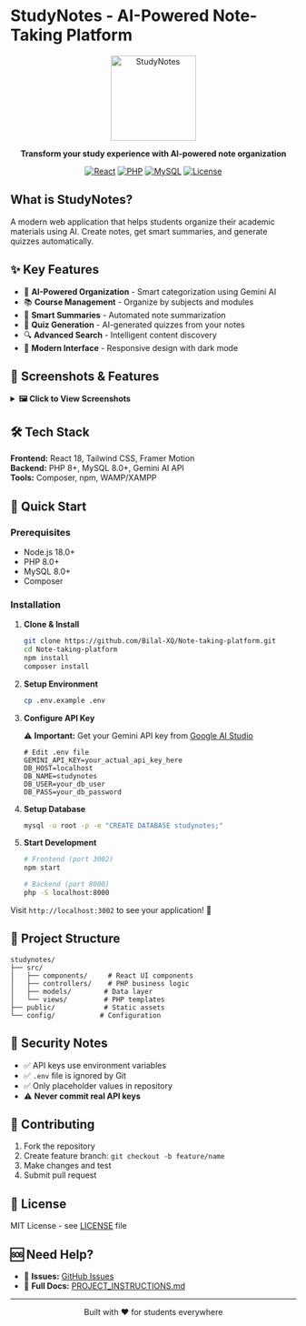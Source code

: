 # StudyNotes - AI-Powered Note-Taking Platform

<div align="center">
  <img src="https://via.placeholder.com/150x150/3B82F6/FFFFFF?text=📚" alt="StudyNotes" width="150"/>
  
  **Transform your study experience with AI-powered note organization**
  
  [![React](https://img.shields.io/badge/React-18.x-blue.svg)](https://reactjs.org/)
  [![PHP](https://img.shields.io/badge/PHP-8.0+-purple.svg)](https://php.net/)
  [![MySQL](https://img.shields.io/badge/MySQL-8.0+-orange.svg)](https://mysql.com/)
  [![License](https://img.shields.io/badge/License-MIT-green.svg)](LICENSE)
</div>

## What is StudyNotes?

A modern web application that helps students organize their academic materials using AI. Create notes, get smart summaries, and generate quizzes automatically.

## ✨ Key Features

- 🎯 **AI-Powered Organization** - Smart categorization using Gemini AI
- 📚 **Course Management** - Organize by subjects and modules  
- 🤖 **Smart Summaries** - Automated note summarization
- 📝 **Quiz Generation** - AI-generated quizzes from your notes
- 🔍 **Advanced Search** - Intelligent content discovery
- 🌙 **Modern Interface** - Responsive design with dark mode

## 📸 **Screenshots & Features**

<details>
<summary><strong>🖼️ Click to View Screenshots</strong></summary>

### Landing Page
![Landing Page](https://via.placeholder.com/800x450/3B82F6/FFFFFF?text=Modern+Landing+Page+with+Hero+Section)
*Clean, modern interface with call-to-action and feature highlights*

### Dashboard Overview
![Dashboard](https://via.placeholder.com/800x450/10B981/FFFFFF?text=Student+Dashboard+with+Course+Overview)
*Comprehensive dashboard showing courses, recent notes, and study progress*

### Note Editor
![Note Editor](https://via.placeholder.com/800x450/8B5CF6/FFFFFF?text=Rich+Text+Note+Editor+with+AI+Features)
*Rich text editor with AI-powered suggestions and formatting tools*

### AI-Generated Summary
![AI Summary](https://via.placeholder.com/800x450/F59E0B/FFFFFF?text=AI+Generated+Note+Summary)
*Intelligent note summarization powered by Gemini AI*

### Quiz Generation
![Quiz Interface](https://via.placeholder.com/800x450/EF4444/FFFFFF?text=Auto-Generated+Quiz+Interface)
*Automated quiz creation from your notes for self-assessment*

### Course Management
![Course Management](https://via.placeholder.com/800x450/06B6D4/FFFFFF?text=Course+and+Module+Organization)
*Organized course structure with modules and note categorization*

### Search & Filter
![Search Interface](https://via.placeholder.com/800x450/84CC16/FFFFFF?text=Advanced+Search+with+Smart+Filtering)
*Powerful search functionality with intelligent content discovery*

### Mobile Responsive
![Mobile View](https://via.placeholder.com/400x600/EC4899/FFFFFF?text=Mobile+Responsive+Design)
*Fully responsive design optimized for mobile devices*

</details>

## 🛠️ Tech Stack

**Frontend:** React 18, Tailwind CSS, Framer Motion  
**Backend:** PHP 8+, MySQL 8.0+, Gemini AI API  
**Tools:** Composer, npm, WAMP/XAMPP

## 🚀 Quick Start

### Prerequisites
- Node.js 18.0+
- PHP 8.0+ 
- MySQL 8.0+
- Composer

### Installation

1. **Clone & Install**
   ```bash
   git clone https://github.com/Bilal-XQ/Note-taking-platform.git
   cd Note-taking-platform
   npm install
   composer install
   ```

2. **Setup Environment**
   ```bash
   cp .env.example .env
   ```

3. **Configure API Key**
   
   ⚠️ **Important:** Get your Gemini API key from [Google AI Studio](https://makersuite.google.com/app/apikey)
   
   ```env
   # Edit .env file
   GEMINI_API_KEY=your_actual_api_key_here
   DB_HOST=localhost
   DB_NAME=studynotes
   DB_USER=your_db_user
   DB_PASS=your_db_password
   ```

4. **Setup Database**
   ```bash
   mysql -u root -p -e "CREATE DATABASE studynotes;"
   ```

5. **Start Development**
   ```bash
   # Frontend (port 3002)
   npm start
   
   # Backend (port 8000) 
   php -S localhost:8000
   ```

Visit `http://localhost:3002` to see your application! 🎉

## 📁 Project Structure

```
studynotes/
├── src/
│   ├── components/     # React UI components
│   ├── controllers/    # PHP business logic
│   ├── models/        # Data layer
│   └── views/         # PHP templates
├── public/            # Static assets
└── config/           # Configuration
```

## 🔐 Security Notes

- ✅ API keys use environment variables
- ✅ `.env` file is ignored by Git
- ✅ Only placeholder values in repository
- ⚠️ **Never commit real API keys**

## 🤝 Contributing

1. Fork the repository
2. Create feature branch: `git checkout -b feature/name`
3. Make changes and test
4. Submit pull request

## 📝 License

MIT License - see [LICENSE](LICENSE) file

## 🆘 Need Help?

- 🐛 **Issues:** [GitHub Issues](https://github.com/Bilal-XQ/Note-taking-platform/issues)
- 📖 **Full Docs:** [PROJECT_INSTRUCTIONS.md](PROJECT_INSTRUCTIONS.md)

---

<div align="center">
  <p>Built with ❤️ for students everywhere</p>
</div>
